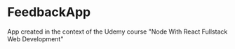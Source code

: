 # FeedbackApp
App created in the context of the Udemy course "Node With React Fullstack Web Development"
